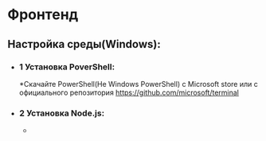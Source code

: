 # Фронтенд
## Настройка среды(Windows):
* ### 1 Установка PoverShell:
   *Скачайте PowerShell(Не Windows PowerShell) с Microsoft store или с официального репозитория https://github.com/microsoft/terminal
* ### 2 Установка Node.js:
    *
 
